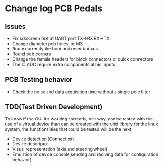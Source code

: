 # Change log PCB Pedals

## Issues
* Fix silkscreen text at UART port TX->RX RX->TX 
* Change diameter pcb holes for M3
* Route correctly the boot and reset buttons
* Round pcb corners
* Change the female headers for block connectors or quick connectors
* The IC ADC require extra components at his inputs 

## PCB Testing behavior

- Check the noise and data acquisition time without a single pole filter

## TDD(Test Driven Development)

To know if the GUI it's working correctly, one way, can be tested with the use of a virtual device than can be created with the 
uhid library for the linux system, the functionalities that could be tested will be the next:

- Device detection (Connection)
- Device descriptor
- Visual representation (axis and steering wheel)
- Emulation of device console(sending and reciving data for configuration behavior)

